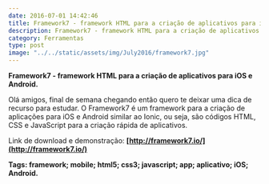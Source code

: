 ```yaml
---
date: 2016-07-01 14:42:46
title: Framework7 - framework HTML para a criação de aplicativos para iOS e Android
description: Framework7 - framework HTML para a criação de aplicativos para iOS e Android
category: Ferramentas
type: post
image: "../../static/assets/img/July2016/framework7.jpg"
---
```


**Framework7 - framework HTML para a criação de aplicativos para iOS e Android.**

Olá amigos, final de semana chegando então quero te deixar uma dica de recurso para estudar. O Framework7 é um framework para a criação de aplicações para iOS e Android similar ao Ionic, ou seja, são códigos HTML, CSS e JavaScript para a criação rápida de aplicativos.

Link de download e demonstração: **[http://framework7.io/](http://framework7.io/)**

**Tags: framework; mobile; html5; css3; javascript; app; aplicativo; iOS; Android.**
